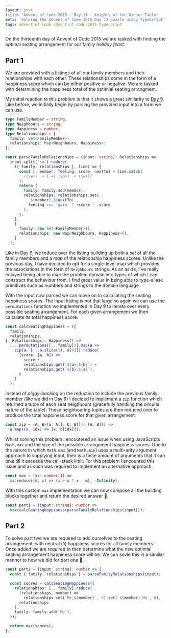 ```yaml
---
layout: post
title: 'Advent of Code 2015 - Day 13 - Knights of the Dinner Table'
meta: 'Solving the Advent of Code 2015 Day 13 puzzle using TypeScript'
tags: advent-of-code advent-of-code-2015 typescript
---
```


On the thirteenth day of Advent of Code 2015 we are tasked with finding the optimal seating arrangement for our family _holiday feast_.

<!--more-->

## Part 1

We are provided with a listings of all our family members and their relationships with each other.
These relationships come in the form of a happiness score which can be either positive or negative.
We are tasked with determining the happiness total of the optimial seating arrangment.

My initial reaction to this problem is that it shows a great similarity to [Day 9](https://eddmann.com/posts/advent-of-code-2015-day-9-all-in-a-single-night/).
Like before, we initially begin by parsing the provided input into a form we can use.

```typescript
type FamilyMember = string;
type Neighbours = string;
type Happiness = number;
type Relationships = {
  family: Set<FamilyMember>;
  relationships: Map<Neighbours, Happiness>;
};

const parseFamilyRelationships = (input: string): Relationships =>
  input.split('\n').reduce(
    ({ family, relationships }, line) => {
      const [, member, feeling, score, nextTo] = line.match(
        /(\w+) .+ (.+) (\d+) .+ (\w+)/
      );
      return {
        family: family.add(member),
        relationships: relationships.set(
          `${member},${nextTo}`,
          feeling === 'gain' ? +score : -score
        ),
      };
    },
    {
      family: new Set<FamilyMember>(),
      relationships: new Map<Neighbours, Happiness>(),
    }
  );
```

Like in Day 9, we reduce over the listing building up both a _set_ of all the family members and a _map_ of the relationship happiness scores.
Unlike the previous day, I have decided to opt for a single-level map which provides the associations in the form of `Neighbours` strings.
As an aside, I've really enjoyed being able to map the problem domain into types of which I can construct the behaviour from.
I find great value in being able to type-aliase primitives such as numbers and strings to the domain language.

With the input now parsed we can move on to calculating the seating happiness scores.
The input listing is not that large so again we can use the `permutations` function we implemented in Day 9 to iterate over every possible seating arrangement.
For each given arrangement we then calculate its total happiness score.

```typescript
const calcSeatingHappiness = ({
  family,
  relationships,
}: Relationships): Happiness[] =>
  [...permutations([...family])].map(a =>
    zip(a, [...a.slice(1), a[0]]).reduce(
      (score, [a, b]) =>
        score +
        relationships.get(`${a},${b}`) +
        relationships.get(`${b},${a}`),
      0
    )
  );
```

Instead of _piggy-backing_ on the reduction to include the previous family member (like we did in Day 9) I decided to implement a `zip` function which returned a tuple of each seat neighbours (gracefully handling the circular nature of the table).
These neighbouring tuples are then reduced over to produce the total happiness score for that given arrangement.

```typescript
const zip = <A, B>(a: A[], b: B[]): [A, B][] =>
  a.map((x, idx) => [x, b[idx]]);
```

Whilst solving this problem I encoutered an issue when using JavaScripts `Math.max` and the size of the possible arrangement happiness scores.
Due to the nature in which `Math.max` (and `Math.min`) uses a multi-arity argument approach to supplying input, their is a finite amount of arguments that it can take till it exceeds the call-stack limit.
For this problem I encounted this issue and as such was required to implement an alternative approach.

```typescript
const max = (xs: number[]) =>
  xs.reduce((m, x) => (x > m ? x : m), -Infinity);
```

With this custom `max` implementation we can now compose all the building blocks together and return the desired answer 🌟.

```typescript
const part1 = (input: string): number =>
  max(calcSeatingHappiness(parseFamilyRelationships(input)));
```

## Part 2

To solve part two we are required to add ourselves to the seating arrangement; with neutral (`0`) happiness scores for all family members.
Once added we are required to then determine what the new optimial seating arrangement happiness score will be.
We can sovle this in a similiar mannor to how we did for part one 🌟.

```typescript
const part2 = (input: string): number => {
  const { family, relationships } = parseFamilyRelationships(input);

  const scores = calcSeatingHappiness({
    relationships: [...family].reduce(
      (relationships, member) =>
        relationships.set(`Me,${member}`, 0).set(`${member},Me`, 0),
      relationships
    ),
    family: family.add('Me'),
  });

  return max(scores);
};
```
